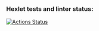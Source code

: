 ### Hexlet tests and linter status:
[![Actions Status](https://github.com/thrtth/python-project-50/actions/workflows/hexlet-check.yml/badge.svg)](https://github.com/thrtth/python-project-50/actions)